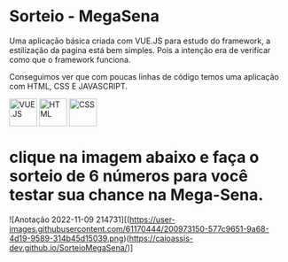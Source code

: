 # Sorteio - MegaSena

Uma aplicação básica criada com VUE.JS para estudo do framework, a estilização da pagina está bem simples. Pois a intenção era de verificar como que o framework funciona.

Conseguimos ver que com poucas linhas de código temos uma aplicação com HTML, CSS E JAVASCRIPT.

<div style="display:inline_block" >
  
  <img align="center" alt="VUE.JS" src="https://cdn.icon-icons.com/icons2/2415/PNG/512/vuejs_original_wordmark_logo_icon_146305.png" style="height:50px; width:auto" target="_blank">
  <img align="center" alt="HTML" src="https://cdn-icons-png.flaticon.com/512/1051/1051277.png?w=360" style="height:50px; width:auto" target="_blank">
  <img align="center" alt="CSS" src="https://upload.wikimedia.org/wikipedia/commons/thumb/6/62/CSS3_logo.svg/800px-CSS3_logo.svg.png" style="height:50px; width:auto" target="_blank">


# clique na imagem abaixo e faça o sorteio de 6 números para você testar sua chance na Mega-Sena.

![Anotação 2022-11-09 214731][(https://user-images.githubusercontent.com/61170444/200973150-577c9651-9a68-4d19-9589-314b45d15039.png)(https://caioassis-dev.github.io/SorteioMegaSena/)]
